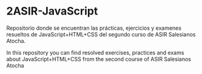 # 2ASIR-JavaScript

Repositorio donde se encuentran las prácticas, ejercicios y examenes resueltos de JavaScript+HTML+CSS del segundo curso de ASIR Salesianos Atocha.

In this repository you can find resolved exercises, practices and exams about JavaScript+HTML+CSS from the second course of ASIR Salesianos Atocha
